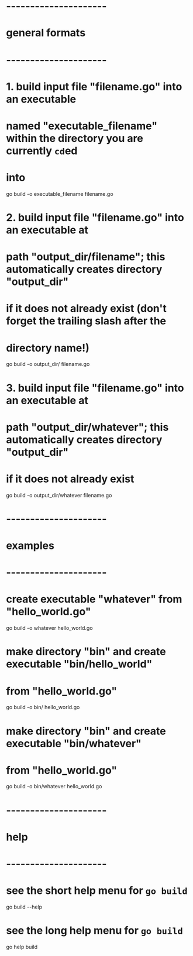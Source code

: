 # ---------------------
# general formats
# ---------------------

# 1. build input file "filename.go" into an executable
# named "executable_filename" within the directory you are currently `cd`ed
# into
go build -o executable_filename filename.go

# 2. build input file "filename.go" into an executable at
# path "output_dir/filename"; this automatically creates directory "output_dir"
# if it does not already exist (don't forget the trailing slash after the
# directory name!)
go build -o output_dir/ filename.go

# 3. build input file "filename.go" into an executable at
# path "output_dir/whatever"; this automatically creates directory "output_dir"
# if it does not already exist
go build -o output_dir/whatever filename.go

# ---------------------
# examples
# ---------------------

# create executable "whatever" from "hello_world.go"
go build -o whatever hello_world.go

# make directory "bin" and create executable "bin/hello_world"
# from "hello_world.go"
go build -o bin/ hello_world.go

# make directory "bin" and create executable "bin/whatever"
# from "hello_world.go"
go build -o bin/whatever hello_world.go

# ---------------------
# help
# ---------------------

# see the short help menu for `go build`
go build --help

# see the long help menu for `go build`
go help build